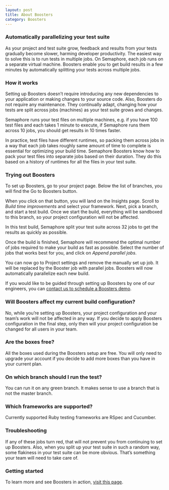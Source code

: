 ```yaml
---
layout: post
title: About Boosters
category: Boosters
---
```


### Automatically parallelizing your test suite

As your project and test suite grow, feedback and results from your tests gradually become slower, harming developer productivity. The easiest way to solve this is to run tests in multiple jobs. On Semaphore, each job runs on a separate virtual machine. Boosters enable you to get build results in a few minutes by automatically splitting your tests across multiple jobs.

### How it works

Setting up Boosters doesn’t require introducing any new dependencies to your application or making changes to your source code. Also, Boosters do not require any maintenance. They continually adapt, changing how your tests are split across jobs (machines) as your test suite grows and changes.

Semaphore runs your test files on multiple machines, e.g. if you have 100 test files and each takes 1 minute to execute, if Semaphore runs them across 10 jobs, you should get results in 10 times faster.

In practice, test files have different runtimes, so packing them across jobs in a way that each job takes roughly same amount of time to complete is essential for optimizing your build time. Semaphore Boosters know how to pack your test files into separate jobs based on their duration. They do this based on a history of runtimes for all the files in your test suite. 

### Trying out Boosters

To set up Boosters, go to your project page. Below the list of branches, you will find the Go to Boosters button. 

When you click on that button, you will land on the Insights page. Scroll to *Build time improvements* and select your framework. Next, pick a branch, and start a test build. Once we start the build, everything will be sandboxed to this branch, so your project configuration will not be affected.

In this test build, Semaphore split your test suite across 32 jobs to get the results as quickly as possible.

Once the build is finished, Semaphore will recommend the optimal number of jobs required to make your build as fast as possible. Select the number of jobs that works best for you, and click on *Append parallel jobs*. 

You can now go to Project settings and remove the manually set up job. It will be replaced by the Booster job with parallel jobs. Boosters will now automatically parallelize each new build. 

If you would like to be guided through setting up Boosters by one of our engineers, you can [contact us to schedule a Boosters demo](https://semaphoreci.com/contact).

### Will Boosters affect my current build configuration?

No, while you’re setting up Boosters, your project configuration and your team’s work will not be affected in any way. If you decide to apply Boosters configuration in the final step, only then will your project configuration be changed for all users in your team.

### Are the boxes free? 

All the boxes used during the Boosters setup are free. You will only need to upgrade your account if you decide to add more boxes than you have in your current plan. 

### On which branch should I run the test?

You can run it on any green branch. It makes sense to use a branch that is not the master branch.

### Which frameworks are supported?

Currently supported Ruby testing frameworks are RSpec and Cucumber.

### Troubleshooting

If any of these jobs turn red, that will not prevent you from continuing to set up Boosters. Also, when you split up your test suite in such a random way, some flakiness in your test suite can be more obvious. That’s something your team will need to take care of.

### Getting started

To learn more and see Boosters in action, [visit this page](https://semaphoreci.com/landers/boosters-rails).
